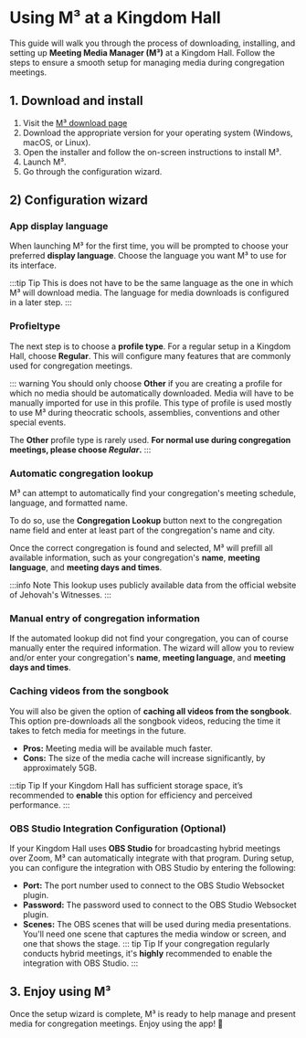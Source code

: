 # Using M³ at a Kingdom Hall

This guide will walk you through the process of downloading, installing, and setting up **Meeting Media Manager (M³)** at a Kingdom Hall. Follow the steps to ensure a smooth setup for managing media during congregation meetings.

## 1. Download and install

1. Visit the [M³ download page](https://github.com/sircharlo/meeting-media-manager/releases/latest)
2. Download the appropriate version for your operating system (Windows, macOS, or Linux).
3. Open the installer and follow the on-screen instructions to install M³.
4. Launch M³.
5. Go through the configuration wizard.

## 2) Configuration wizard

### App display language

When launching M³ for the first time, you will be prompted to choose your preferred **display language**. Choose the language you want M³ to use for its interface.

:::tip Tip
This is does not have to be the same language as the one in which M³ will download media. The language for media downloads is configured in a later step.
:::

### Profieltype

The next step is to choose a **profile type**. For a regular setup in a Kingdom Hall, choose **Regular**. This will configure many features that are commonly used for congregation meetings.

::: warning
You should only choose **Other** if you are creating a profile for which no media should be automatically downloaded. Media will have to be manually imported for use in this profile. This type of profile is used mostly to use M³ during theocratic schools, assemblies, conventions and other special events.

The **Other** profile type is rarely used. **For normal use during congregation meetings, please choose _Regular_.**
:::

### Automatic congregation lookup

M³ can attempt to automatically find your congregation's meeting schedule, language, and formatted name.

To do so, use the **Congregation Lookup** button next to the congregation name field and enter at least part of the congregation's name and city.

Once the correct congregation is found and selected, M³ will prefill all available information, such as your congregation's **name**, **meeting language**, and **meeting days and times**.

:::info Note
This lookup uses publicly available data from the official website of Jehovah's Witnesses.
:::

### Manual entry of congregation information

If the automated lookup did not find your congregation, you can of course manually enter the required information. The wizard will allow you to review and/or enter your congregation's **name**, **meeting language**, and **meeting days and times**.

### Caching videos from the songbook

You will also be given the option of **caching all videos from the songbook**. This option pre-downloads all the songbook videos, reducing the time it takes to fetch media for meetings in the future.

- **Pros:** Meeting media will be available much faster.
- **Cons:** The size of the media cache will increase significantly, by approximately 5GB.

:::tip Tip
If your Kingdom Hall has sufficient storage space, it’s recommended to **enable** this option for efficiency and perceived performance.
:::

### OBS Studio Integration Configuration (Optional)

If your Kingdom Hall uses **OBS Studio** for broadcasting hybrid meetings over Zoom, M³ can automatically integrate with that program. During setup, you can configure the integration with OBS Studio by entering the following:

- **Port:** The port number used to connect to the OBS Studio Websocket plugin.
- **Password:** The password used to connect to the OBS Studio Websocket plugin.
- **Scenes:** The OBS scenes that will be used during media presentations. You'll need one scene that captures the media window or screen, and one that shows the stage.
  ::: tip Tip
  If your congregation regularly conducts hybrid meetings, it's **highly** recommended to enable the integration with OBS Studio.
  :::

## 3. Enjoy using M³

Once the setup wizard is complete, M³ is ready to help manage and present media for congregation meetings. Enjoy using the app! :tada:
